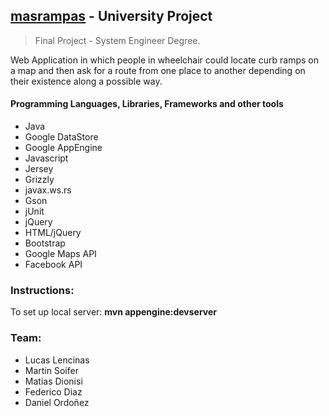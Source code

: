 ## [masrampas](http://masrampas.appspot.com) - University Project
> Final Project - System Engineer Degree.

Web Application in which people in wheelchair could locate curb ramps on a map and then ask for a route from one place to another depending on their existence along a possible way. 

#### Programming Languages, Libraries, Frameworks and other tools
 
 - Java
 - Google DataStore
 - Google AppEngine
 - Javascript
 - Jersey
 - Grizzly
 - javax.ws.rs
 - Gson
 - jUnit
 - jQuery
 - HTML/jQuery
 - Bootstrap
 - Google Maps API
 - Facebook API

### Instructions:
To set up local server: **mvn appengine:devserver**  

### Team:
- Lucas Lencinas
- Martin Soifer
- Matias Dionisi
- Federico Diaz
- Daniel Ordoñez

